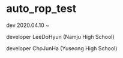 # auto_rop_test

dev 2020.04.10 ~


developer LeeDoHyun (Namju High School)

developer ChoJunHa (Yuseong High School)
